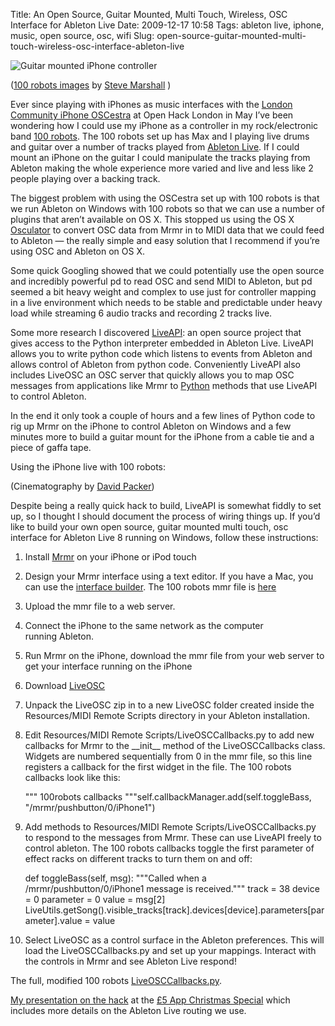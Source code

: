 Title: An Open Source, Guitar Mounted, Multi Touch, Wireless, OSC Interface for Ableton Live
Date: 2009-12-17 10:58
Tags: ableton live, iphone, music, open source, osc, wifi
Slug: open-source-guitar-mounted-multi-touch-wireless-osc-interface-ableton-live

![Guitar mounted iPhone controller][]

</p>

([100 robots images][] by [Steve Marshall][] )

</p>

Ever since playing with iPhones as music interfaces with the [London
Community iPhone OSCestra][] at Open Hack London in May I’ve been
wondering how I could use my iPhone as a controller in my
rock/electronic band [100 robots][]. The 100 robots set up has Max and I
playing live drums and guitar over a number of tracks played from
[Ableton Live][]. If I could mount an iPhone on the guitar I could
manipulate the tracks playing from Ableton making the whole experience
more varied and live and less like 2 people playing over a
backing track.

</p>

The biggest problem with using the OSCestra set up with 100 robots is
that we run Ableton on Windows with 100 robots so that we can use a
number of plugins that aren’t available on <span class="caps">OS</span>
X. This stopped us using the <span class="caps">OS</span> X
[Osculator][] to convert <span class="caps">OSC</span> data from Mrmr in
to <span class="caps">MIDI</span> data that we could feed to Ableton —
the really simple and easy solution that I recommend if you’re using
<span class="caps">OSC</span> and Ableton on
<span class="caps">OS</span> X.

</p>

Some quick Googling showed that we could potentially use the open source
and incredibly powerful pd to read <span class="caps">OSC</span> and
send <span class="caps">MIDI</span> to Ableton, but pd seemed a bit
heavy weight and complex to use just for controller mapping in a live
environment which needs to be stable and predictable under heavy load
while streaming 6 audio tracks and recording 2 tracks live.

</p>

Some more research I discovered [LiveAPI][]: an open source project that
gives access to the Python interpreter embedded in Ableton Live. LiveAPI
allows you to write python code which listens to events from Ableton and
allows control of Ableton from python code. Conveniently LiveAPI also
includes LiveOSC an <span class="caps">OSC</span> server that quickly
allows you to map <span class="caps">OSC</span> messages from
applications like Mrmr to [Python][] methods that use LiveAPI to
control Ableton.

</p>

In the end it only took a couple of hours and a few lines of Python code
to rig up Mrmr on the iPhone to control Ableton on Windows and a few
minutes more to build a guitar mount for the iPhone from a cable tie and
a piece of gaffa tape.

</p>

Using the iPhone live with 100 robots:

</p>

</p>

(Cinematography by [David Packer][])

</p>

Despite being a really quick hack to build, LiveAPI is somewhat fiddly
to set up, so I thought I should document the process of wiring things
up. If you’d like to build your own open source, guitar mounted multi
touch, osc interface for Ableton Live 8 running on Windows, follow
these instructions:

</p>

1.  Install [Mrmr][] on your iPhone or iPod touch
2.  Design your Mrmr interface using a text editor. If you have a Mac,
    you can use the [interface builder][]. The 100 robots mmr file is
    [here][]
3.  Upload the mmr file to a web server.
4.  Connect the iPhone to the same network as the computer
    running Ableton.
5.  Run Mrmr on the iPhone, download the mmr file from your web server
    to get your interface running on the iPhone
6.  Download [LiveOSC][]
7.  Unpack the LiveOSC zip in to a new LiveOSC folder created inside the
    Resources/<span class="caps">MIDI</span> Remote Scripts directory in
    your Ableton installation.
8.  Edit Resources/<span class="caps">MIDI</span> Remote
    Scripts/LiveOSCCallbacks.py to add new callbacks for Mrmr to the
    \_\_init\_\_ method of the LiveOSCCallbacks class. Widgets are
    numbered sequentially from 0 in the mmr file, so this line registers
    a callback for the first widget in the file. The 100 robots
    callbacks look like this:

    </p>

    <p>
        """ 100robots callbacks """self.callbackManager.add(self.toggleBass, "/mrmr/pushbutton/0/iPhone1")

9.  Add methods to Resources/<span class="caps">MIDI</span> Remote
    Scripts/LiveOSCCallbacks.py to respond to the messages from Mrmr.
    These can use LiveAPI freely to control ableton. The 100 robots
    callbacks toggle the first parameter of effect racks on different
    tracks to turn them on and off:

    </p>

    <p>
        def toggleBass(self, msg):    """Called when a /mrmr/pushbutton/0/iPhone1 message is received."""    track = 38    device = 0    parameter = 0    value = msg[2]    LiveUtils.getSong().visible_tracks[track].devices[device].parameters[parameter].value = value

10. Select LiveOSC as a control surface in the Ableton preferences. This
    will load the LiveOSCCallbacks.py and set up your mappings. Interact
    with the controls in Mrmr and see Ableton Live respond!

</p>

The full, modified 100 robots [LiveOSCCallbacks.py][].

</p>

[My presentation on the hack][] at the [£5 App Christmas Special][]
which includes more details on the Ableton Live routing we use.

</p>

  [Guitar mounted iPhone controller]: http://farm3.static.flickr.com/2720/4125718215_c4e704cb4f.jpg
  [100 robots images]: http://www.flickr.com/photos/steviebm/sets/72157622856858738/
  [Steve Marshall]: http://nascentguruism.com/
  [London Community iPhone OSCestra]: http://jimpurbrick.com/2009/05/12/london-geek-community-iphone-oscestra/
  [100 robots]: http://100robots.com
  [Ableton Live]: http://www.ableton.com/
  [Osculator]: http://www.osculator.net/
  [LiveAPI]: http://createdigitalmusic.com/2007/06/06/liveapiorg-new-open-source-unofficial-sdk-in-python-lets-you-hack-ableton-live/
  [Python]: http://www.python.org/
  [David Packer]: http://jimpurbrick.com/feeds/atom/blog/www.sheepfilms.co.uk
  [Mrmr]: http://poly.share.dj/projects/#mrmr
  [interface builder]: http://poly.share.dj/downloads/mrmr_interfacebuilder_1.2.zip
  [here]: http://jimpurbrick.com/media/100robots.mmr
  [LiveOSC]: http://monome.q3f.org/wiki/LiveOSC
  [LiveOSCCallbacks.py]: http://jimpurbrick.com/media/LiveOSCCallbacks.py
  [My presentation on the hack]: http://vimeo.com/7967321
  [£5 App Christmas Special]: http://ianozsvald.com/2009/12/04/fivepoundapp_xmas_musical_special/

